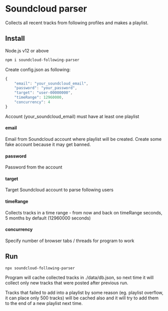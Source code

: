 # Soundcloud parser

Collects all recent tracks from following profiles and makes a playlist.

## Install
Node.js v12 or above

```sh
npm i soundcloud-following-parser
```

Create config.json as following: 
```javascript
{
    "email": "your_soundcloud_email",
    "password": "your_password",
    "target": "user-00000000",
    "timeRange": 12960000,
    "concurrency": 4
}
```

Account (your_soundcloud_email) must have at least one playlist

#### email
Email from Soundcloud account where playlist will be created. Create some fake account because it may get banned. 

#### password 
Password from the account

#### target
Target Soundcloud account to parse following users

#### timeRange
Collects tracks in a time range - from now and back on timeRange seconds, 5 months by default (12960000 seconds)

#### concurrency
Specify number of browser tabs / threads for program to work

## Run

```sh
npx soundcloud-following-parser
```

Program will cache collected tracks in ./data/db.json, so next time it will collect only new tracks that were posted after previous run.  

Tracks that failed to add into a playlist by some reason (eg. playlist overflow, it can place only 500 tracks) will be cached also and it will try to add them to the end of a new playlist next time.